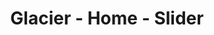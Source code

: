 ---
title: Glacier - Home - Slider
builder: true

# Content section
sections:
  - sliderSection
  - portfolioSection

# Configuration for sections

# Slider
duration: 3000
arrows: "true"

# Portfolio
stretch: "hide" # Ultra wide portfolio, "show" or "hide"
filter: "text-center" # Align filter "text-start", "text-center", "text-end" or "d-none"
columns: 3 # It is the number of columns you wish to display in the grid
columnItem: "hide" # Column to a single media box 
boxesToLoadStart: 9 # The number of boxes to load when it first loads the grid
boxesToLoad: 1 # The number of boxes to load when you click the load more button 
portfolioType: "gallery" # "gallery" or "project"
portfolioStyle: "alternative" # "classic", "minimal", "alternative" or "creative"
gapHorizontal: 15 # Horizontal gap between items
gapVertical: 15 # Vertical gap between items
loadMoreButton: "show"

---